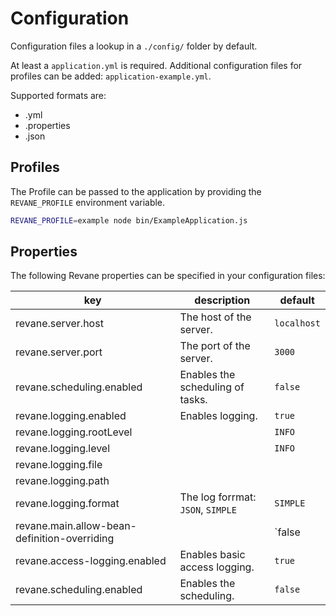 # Configuration

Configuration files a lookup in a `./config/` folder by default.

At least a `application.yml` is required. Additional configuration files for profiles can be added: `application-example.yml`.

Supported formats are:
- .yml
- .properties
- .json

## Profiles

The Profile can be passed to the application by providing the `REVANE_PROFILE` environment variable.

```sh
REVANE_PROFILE=example node bin/ExampleApplication.js
```

## Properties

The following Revane properties can be specified in your configuration files:

| key                                          | description                       | default     |
|----------------------------------------------|-----------------------------------|-------------|
| revane.server.host                           | The host of the server.           | `localhost` |
| revane.server.port                           | The port of the server.           | `3000`      |
| revane.scheduling.enabled                    | Enables the scheduling of tasks.  | `false`     |
| revane.logging.enabled                       | Enables logging.                  | `true`      |
| revane.logging.rootLevel                     |                                   | `INFO`      |
| revane.logging.level                         |                                   | `INFO`      |
| revane.logging.file                          |                                   |             |
| revane.logging.path                          |                                   |             |
| revane.logging.format                        | The log forrmat: `JSON`, `SIMPLE` | `SIMPLE`    |
| revane.main.allow-bean-definition-overriding |                                   | `false      |
| revane.access-logging.enabled                | Enables basic access logging.     | `true`      |
| revane.scheduling.enabled                    | Enables the scheduling.           | `false`     |
